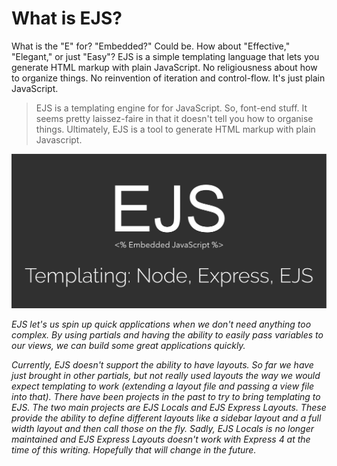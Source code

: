 # What is EJS?
What is the "E" for? "Embedded?" Could be. How about "Effective," "Elegant," or just "Easy"? EJS is a simple templating language that lets you generate HTML markup with plain JavaScript. No religiousness about how to organize things. No reinvention of iteration and control-flow. It's just plain JavaScript.

> EJS is a templating engine for for JavaScript. So, font-end stuff.
It seems pretty laissez-faire in that it doesn't tell you how to organise things. Ultimately, EJS is a tool to generate HTML markup with plain Javascript.

![](img/ejs.jpeg)

*EJS let's us spin up quick applications when we don't need anything too complex. By using partials and having the ability to easily pass variables to our views, we can build some great applications quickly.*

*Currently, EJS doesn't support the ability to have layouts. So far we have just brought in other partials, but not really used layouts the way we would expect templating to work (extending a layout file and passing a view file into that). There have been projects in the past to try to bring templating to EJS. The two main projects are EJS Locals and EJS Express Layouts. These provide the ability to define different layouts like a sidebar layout and a full width layout and then call those on the fly. Sadly, EJS Locals is no longer maintained and EJS Express Layouts doesn't work with Express 4 at the time of this writing. Hopefully that will change in the future.*